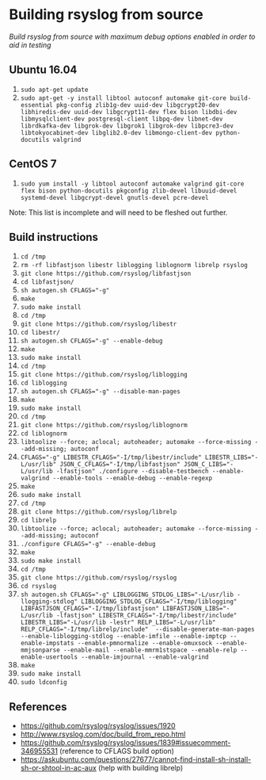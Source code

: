 # Building rsyslog from source

_Build rsyslog from source with maximum debug options enabled in order to aid in testing_

## Ubuntu 16.04

1. `sudo apt-get update`
1. `sudo apt-get -y install libtool autoconf automake git-core build-essential pkg-config zlib1g-dev uuid-dev libgcrypt20-dev libhiredis-dev uuid-dev libgcrypt11-dev flex bison libdbi-dev libmysqlclient-dev postgresql-client libpq-dev libnet-dev librdkafka-dev libgrok-dev libgrok1 libgrok-dev libpcre3-dev libtokyocabinet-dev libglib2.0-dev libmongo-client-dev python-docutils valgrind`

## CentOS 7

1. `sudo yum install -y libtool autoconf automake valgrind git-core flex bison python-docutils pkgconfig zlib-devel libuuid-devel systemd-devel libgcrypt-devel gnutls-devel pcre-devel`

Note: This list is incomplete and will need to be fleshed out further.

## Build instructions

1. `cd /tmp`
1. `rm -rf libfastjson libestr liblogging liblognorm librelp rsyslog`
1. `git clone https://github.com/rsyslog/libfastjson`
1. `cd libfastjson/`
1. `sh autogen.sh CFLAGS="-g"`
1. `make`
1. `sudo make install`
1. `cd /tmp`
1. `git clone https://github.com/rsyslog/libestr`
1. `cd libestr/`
1. `sh autogen.sh CFLAGS="-g" --enable-debug`
1. `make`
1. `sudo make install`
1. `cd /tmp`
1. `git clone https://github.com/rsyslog/liblogging`
1. `cd liblogging`
1. `sh autogen.sh CFLAGS="-g" --disable-man-pages`
1. `make`
1. `sudo make install`
1. `cd /tmp`
1. `git clone https://github.com/rsyslog/liblognorm`
1. `cd liblognorm`
1. `libtoolize --force; aclocal; autoheader; automake --force-missing --add-missing; autoconf`
1. `CFLAGS="-g" LIBESTR_CFLAGS="-I/tmp/libestr/include" LIBESTR_LIBS="-L/usr/lib" JSON_C_CFLAGS="-I/tmp/libfastjson" JSON_C_LIBS="-L/usr/lib -lfastjson" ./configure --disable-testbench --enable-valgrind --enable-tools --enable-debug --enable-regexp`
1. `make`
1. `sudo make install`
1. `cd /tmp`
1. `git clone https://github.com/rsyslog/librelp`
1. `cd librelp`
1. `libtoolize --force; aclocal; autoheader; automake --force-missing --add-missing; autoconf`
1. `./configure CFLAGS="-g" --enable-debug`
1. `make`
1. `sudo make install`
1. `cd /tmp`
1. `git clone https://github.com/rsyslog/rsyslog`
1. `cd rsyslog`
1. `sh autogen.sh CFLAGS="-g" LIBLOGGING_STDLOG_LIBS="-L/usr/lib -llogging-stdlog" LIBLOGGING_STDLOG_CFLAGS="-I/tmp/liblogging" LIBFASTJSON_CFLAGS="-I/tmp/libfastjson" LIBFASTJSON_LIBS="-L/usr/lib -lfastjson" LIBESTR_CFLAGS="-I/tmp/libestr/include" LIBESTR_LIBS="-L/usr/lib -lestr" RELP_LIBS="-L/usr/lib" RELP_CFLAGS="-I/tmp/librelp/include"  --disable-generate-man-pages --enable-liblogging-stdlog --enable-imfile --enable-imptcp --enable-impstats --enable-pmnormalize --enable-omuxsock --enable-mmjsonparse --enable-mail --enable-mmrm1stspace --enable-relp --enable-usertools --enable-imjournal --enable-valgrind`
1. `make`
1. `sudo make install`
1. `sudo ldconfig`

## References

- https://github.com/rsyslog/rsyslog/issues/1920
- http://www.rsyslog.com/doc/build_from_repo.html
- https://github.com/rsyslog/rsyslog/issues/1839#issuecomment-346955531 (reference to CFLAGS build option)
- https://askubuntu.com/questions/27677/cannot-find-install-sh-install-sh-or-shtool-in-ac-aux (help with building librelp)
